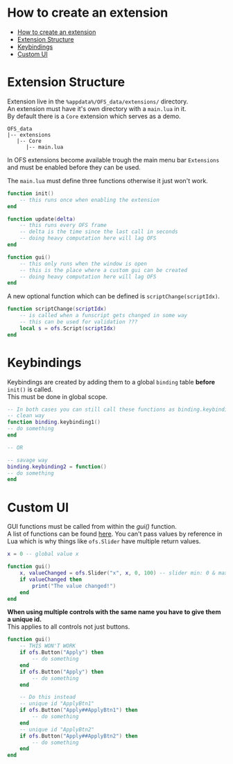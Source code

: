 # How to create an extension

- [How to create an extension](#how-to-create-an-extension)
- [Extension Structure](#extension-structure)
- [Keybindings](#keybindings)
- [Custom UI](#custom-ui)

# Extension Structure

Extension live in the `%appdata%/OFS_data/extensions/` directory.  
An extension must have it's own directory with a `main.lua` in it.  
By default there is a `Core` extension which serves as a demo.

```
OFS_data
|-- extensions
   |-- Core
      |-- main.lua
```

In OFS extensions become available trough the main menu bar `Extensions` and must be enabled before they can be used.  

The `main.lua` must define three functions otherwise it just won't work.

```lua
function init()
    -- this runs once when enabling the extension
end

function update(delta)
    -- this runs every OFS frame
    -- delta is the time since the last call in seconds
    -- doing heavy computation here will lag OFS
end

function gui()
    -- this only runs when the window is open
    -- this is the place where a custom gui can be created
    -- doing heavy computation here will lag OFS
end
```

A new optional function which can be defined is `scriptChange(scriptIdx)`.
```lua
function scriptChange(scriptIdx) 
    -- is called when a funscript gets changed in some way
    -- this can be used for validation ???
    local s = ofs.Script(scriptIdx)
end
```

# Keybindings

Keybindings are created by adding them to a global `binding` table **before** `init()` is called.   
This must be done in global scope.

```lua
-- In both cases you can still call these functions as binding.keybinding1() & binding.keybinding2()
-- clean way
function binding.keybinding1()
-- do something
end

-- OR

-- savage way
binding.keybinding2 = function()
-- do something
end
```     
    
    
# Custom UI
GUI functions must be called from within the *gui()* function.  
A list of functions can be found [here](/module/ofs.html#gui).
You can't pass values by reference in Lua which is why things like `ofs.Slider` have multiple return values.

```Lua
x = 0 -- global value x

function gui()
    x, valueChanged = ofs.Slider("x", x, 0, 100) -- slider min: 0 & max: 100
    if valueChanged then
        print("The value changed!")
    end
end
```

**When using multiple controls with the same name you have to give them a unique id.**
<br>This applies to all controls not just buttons.
```Lua
function gui()
    -- THIS WON'T WORK
    if ofs.Button("Apply") then
        -- do something
    end
    if ofs.Button("Apply") then
        -- do something
    end

    -- Do this instead
    -- unique id "ApplyBtn1"
    if ofs.Button("Apply##ApplyBtn1") then
        -- do something
    end
    -- unique id "ApplyBtn2"
    if ofs.Button("Apply##ApplyBtn2") then
        -- do something
    end
end
```